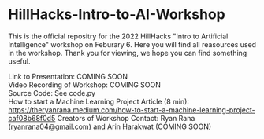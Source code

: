 # HillHacks-Intro-to-AI-Workshop

This is the official repositry for the 2022 HillHacks "Intro to Artificial Intelligence" workshop on Feburary 6. Here you will find all reasources used in the workshop. Thank you for viewing, we hope you can find something useful.

Link to Presentation: COMING SOON
<br>
Video Recording of Workshop: COMING SOON
<br>
Source Code: See code.py
<br>
How to start a Machine Learning Project Article (8 min): https://theryanrana.medium.com/how-to-start-a-machine-learning-project-caf08b68f0d5
Creators of Workshop Contact: Ryan Rana (ryanrana04@gmail.com) and Arin Harakwat (COMING SOON)

